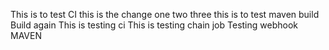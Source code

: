 This is to test CI
this is the change
one two three
this is to test maven build
Build again
This is testing ci
This is testing chain job
Testing webhook
MAVEN
